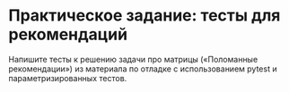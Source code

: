 # Практическое задание: тесты для рекомендаций

Напишите тесты к решению задачи про матрицы («Поломанные рекомендации») из материала по отладке с использованием pytest и параметризированных тестов.